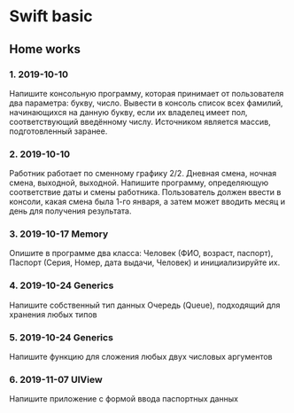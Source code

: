 # Swift basic

## Home works

### 1. 2019-10-10

Напишите консольную программу, которая принимает от пользователя два параметра: букву, число.
Вывести в консоль список всех фамилий, начинающихся на данную букву, 
если их владелец имеет пол, соответствующий введённому числу. 
Источником является массив, подготовленный заранее.

### 2. 2019-10-10

Работник работает по сменному графику 2/2. Дневная смена, ночная смена, выходной, выходной. 
Напишите программу, определяющую соответствие даты и смены работника.
Пользователь должен ввести в консоли, какая смена была 1-го января, 
а затем может вводить месяц и день для получения результата.

### 3. 2019-10-17 Memory

Опишите в программе два класса: Человек (ФИО, возраст, паспорт), Паспорт (Серия, Номер, дата выдачи, Человек) и инициализируйте их.

### 4. 2019-10-24 Generics

Напишите собственный тип данных Очередь (Queue), подходящий для хранения любых типов

### 5. 2019-10-24 Generics

Напишите функцию для сложения любых двух числовых аргументов

### 6. 2019-11-07 UIView

Напишите приложение с формой ввода паспортных данных

